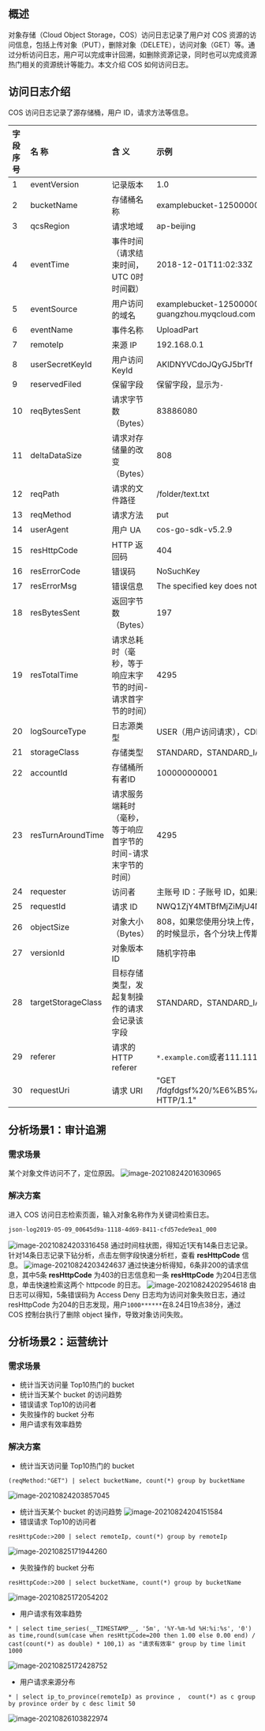 ## 概述 

对象存储（Cloud Object Storage，COS）访问日志记录了用户对 COS 资源的访问信息，包括上传对象（PUT），删除对象（DELETE），访问对象（GET）等。通过分析访问日志，用户可以完成审计回溯，如删除资源记录，同时也可以完成资源热门相关的资源统计等能力。本文介绍 COS 如何访问日志。

## 访问日志介绍

COS 访问日志记录了源存储桶，用户 ID，请求方法等信息。

| 字段序号 | 名 称              | 含 义                                                        | 示例                                                         |
| :------- | :----------------- | :----------------------------------------------------------- | :----------------------------------------------------------- |
| 1        | eventVersion       | 记录版本                                                     | 1.0                                                          |
| 2        | bucketName         | 存储桶名称                                                   | examplebucket-1250000000                                     |
| 3        | qcsRegion          | 请求地域                                                     | ap-beijing                                                   |
| 4        | eventTime          | 事件时间（请求结束时间，UTC 0时 时间戳）                     | 2018-12-01T11:02:33Z                                         |
| 5        | eventSource        | 用户访问的域名                                               | examplebucket-1250000000.cos.ap-guangzhou.myqcloud.com       |
| 6        | eventName          | 事件名称                                                     | UploadPart                                                   |
| 7        | remoteIp           | 来源 IP                                                      | 192.168.0.1                                                  |
| 8        | userSecretKeyId    | 用户访问 KeyId                                               | AKIDNYVCdoJQyGJ5brTf                                         |
| 9        | reservedFiled      | 保留字段                                                     | 保留字段，显示为`-`                                        |
| 10       | reqBytesSent       | 请求字节数（Bytes）                                          | 83886080                                                     |
| 11       | deltaDataSize      | 请求对存储量的改变（Bytes）                                  | 808                                                          |
| 12       | reqPath            | 请求的文件路径                                               | /folder/text.txt                                             |
| 13       | reqMethod          | 请求方法                                                     | put                                                          |
| 14       | userAgent          | 用户 UA                                                      | cos-go-sdk-v5.2.9                                            |
| 15       | resHttpCode        | HTTP 返回码                                                  | 404                                                          |
| 16       | resErrorCode       | 错误码                                                       | NoSuchKey                                                    |
| 17       | resErrorMsg        | 错误信息                                                     | The specified key does not exist.                            |
| 18       | resBytesSent       | 返回字节数（Bytes）                                          | 197                                                          |
| 19       | resTotalTime       | 请求总耗时（毫秒，等于响应末字节的时间-请求首字节的时间）    | 4295                                                         |
| 20       | logSourceType      | 日志源类型                                                   | USER（用户访问请求），CDN（CDN 回源请求）                    |
| 21       | storageClass       | 存储类型                                                     | STANDARD，STANDARD_IA，ARCHIVE                               |
| 22       | accountId          | 存储桶所有者ID                                               | 100000000001                                                 |
| 23       | resTurnAroundTime  | 请求服务端耗时（毫秒，等于响应首字节的时间-请求末字节的时间） | 4295                                                         |
| 24       | requester          | 访问者                                                       | 主账号 ID：子账号 ID，如果是匿名访问则显示`-`。              |
| 25       | requestId          | 请求 ID                                                      | NWQ1ZjY4MTBfMjZiMjU4NjRfOWI1N180NDBiYTY=                     |
| 26       | objectSize         | 对象大小（Bytes）                                            | 808，如果您使用分块上传，objectSize 字段只会在完成上传的时候显示，各个分块上传期间该字段显示`-` |
| 27       | versionId          | 对象版本 ID                                                  | 随机字符串                                                   |
| 28       | targetStorageClass | 目标存储类型，发起复制操作的请求会记录该字段                 | STANDARD，STANDARD_IA，ARCHIVE                               |
| 29       | referer            | 请求的 HTTP referer                                          | `*.example.com`或者111.111.111.1                             |
| 30       | requestUri         | 请求 URI                                                     | "GET /fdgfdgsf%20/%E6%B5%AE%E7%82%B9%E6%95%B0 HTTP/1.1"      |


## 分析场景1：审计追溯

### 需求场景

某个对象文件访问不了，定位原因。
![image-20210824201630965](https://main.qcloudimg.com/raw/27278487fb0dc287d8fd0c2893bea36a.png)

### 解决方案

进入 COS 访问日志检索页面，输入对象名称作为关键词检索日志。
```
json-log2019-05-09_00645d9a-1118-4d69-8411-cfd57ede9ea1_000
```
![image-20210824203316458](https://main.qcloudimg.com/raw/23497a30f40395ade78356ede3d6e5aa.png)
通过时间柱状图，得知近1天有14条日志记录。针对14条日志记录下钻分析，点击左侧字段快速分析栏，查看 **resHttpCode** 信息。
![image-20210824203424637](https://main.qcloudimg.com/raw/a9aed31374180a80bb946a95b2bd62cd.jpg)
通过快速分析得知，6条非200的请求信息，其中5条 **resHttpCode** 为403的日志信息和一条 **resHttpCode** 为204日志信息，单击快速检索这两个 httpcode 的日志。
![image-20210824202954618](https://main.qcloudimg.com/raw/46fa533cbc164a9115e67d47996ea610.png)
由日志可以得知，5条错误码为 Access Deny 日志均为访问对象失败日志，通过 resHttpCode 为204的日志发现，用户`1000******`在8.24日19点38分，通过 COS 控制台执行了删除 object 操作，导致对象访问失败。

## 分析场景2：运营统计

### 需求场景

- 统计当天访问量 Top10热门的 bucket
- 统计当天某个 bucket 的访问趋势
- 错误请求 Top10的访问者
- 失败操作的 bucket 分布
- 用户请求有效率趋势

### 解决方案

- 统计当天访问量 Top10热门的 bucket
```
(reqMethod:"GET") | select bucketName, count(*) group by bucketName
```
![image-20210824203857045](https://main.qcloudimg.com/raw/1940741d830d1740d153aa8dd5846680.png)
- 统计当天某个 bucket 的访问趋势
![image-20210824204151584](https://main.qcloudimg.com/raw/25dd0853f46113b934339606950e7c9c.png)
- 错误请求 Top10的访问者
```
resHttpCode:>200 | select remoteIp, count(*) group by remoteIp
```
![image-20210825171944260](https://main.qcloudimg.com/raw/c52f013b47511bd348d4734b517bf7ab.png)
- 失败操作的 bucket 分布
```
resHttpCode:>200 | select bucketName, count(*) group by bucketName
```
![image-20210825172054202](https://main.qcloudimg.com/raw/6cd6315f2fd3eea0765cbfe242998e48.png)
- 用户请求有效率趋势
```
* | select time_series(__TIMESTAMP__, '5m', '%Y-%m-%d %H:%i:%s', '0')  as time,round(sum(case when resHttpCode=200 then 1.00 else 0.00 end) / cast(count(*) as double) * 100,1) as "请求有效率" group by time limit 1000
```
![image-20210825172428752](https://main.qcloudimg.com/raw/cf8d9b146e69e66b82dfd229e6f3bbe4.png)
- 用户请求来源分布
```
* | select ip_to_province(remoteIp) as province ,  count(*) as c group by province order by c desc limit 50
```
![image-20210826103822974](https://main.qcloudimg.com/raw/e5a25ac492765be8e41cfb8a9e938f95.png)




